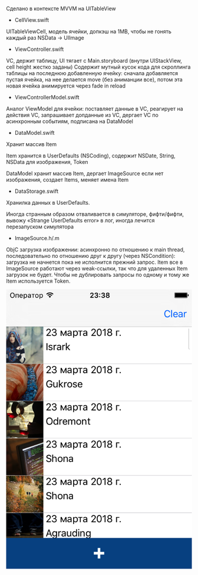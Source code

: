 
Сделано в контексте MVVM на UITableView

+ CellView.swift

UITableViewCell, модель ячейки, допкэш на 1MB, чтобы не гонять каждый раз NSData -> UIImage

* ViewController.swift

VC, держит таблицу, UI тягает с Main.storyboard (внутри UIStackView, cell height жестко заданы)
Содержит мутный кусок кода для скроллинга таблицы на последнюю добавленную ячейку: сначала добавляется пустая ячейка, на нее делается move (без аниманции все), потом эта новая ячейка анимируется через fade in reload

* ViewControllerModel.swift

Аналог ViewModel для ячейки: поставляет данные в VC, реагирует на действия VC, запрашивает допданные из VC, дергает VC по асинхронным событиям, подписана на DataModel

* DataModel.swift

Хранит массив Item

Item хранится в UserDefaults (NSCoding), содержит NSDate, String, NSData для изображения, Token

DataModel хранит массив Item, дергает ImageSource если нет изображения, создает Items, меняет имена Item

* DataStorage.swift

Хранилка данных в UserDefaults.

Иногда странным образом отваливается в симуляторе, фифти/фифти, вывожу «Strange UserDefaults error» в лог, иногда лечится перезапуском симулятора

* ImageSource.h/.m

ObjC загрузка изображении: асинхронно по отношению к main thread, последовательно по отношению друг к другу (через NSCondition): загрузка не начнется пока не исполнится прежний запрос. Item все в ImageSource работают через weak-ссылки, так что для удаленных Item загрузок не будет. Чтобы не дублировать запросы по одному и тому же Item используется Token.

![screenshot](https://github.com/waffleboot/yandex_images_test/blob/master/yandex_images_test.png)
